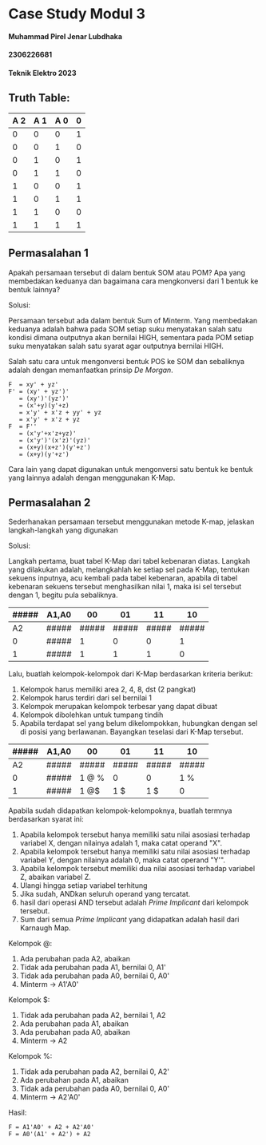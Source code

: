 # Case Study Modul 3
#### Muhammad Pirel Jenar Lubdhaka
#### 2306226681
#### Teknik Elektro 2023



## Truth Table:



| A 2 | A 1 | A 0 | 0 |
|-----|-----|-----|---|
| 0   | 0   | 0   | 1 |
| 0   | 0   | 1   | 0 |
| 0   | 1   | 0   | 1 |
| 0   | 1   | 1   | 0 |
| 1   | 0   | 0   | 1 |
| 1   | 0   | 1   | 1 |
| 1   | 1   | 0   | 0 |
| 1   | 1   | 1   | 1 |



## Permasalahan 1
Apakah persamaan tersebut di dalam bentuk SOM atau POM? Apa yang membedakan keduanya dan bagaimana cara mengkonversi dari 1 bentuk ke bentuk lainnya?

Solusi:

Persamaan tersebut ada dalam bentuk Sum of Minterm. Yang membedakan keduanya adalah bahwa pada SOM setiap suku menyatakan salah satu kondisi dimana outputnya akan bernilai HIGH, sementara pada POM setiap suku menyatakan salah satu syarat agar outputnya bernilai HIGH.

Salah satu cara untuk mengonversi bentuk POS ke SOM dan sebaliknya adalah dengan memanfaatkan prinsip _De Morgan_.

```
F  = xy' + yz'
F' = (xy' + yz')'
   = (xy')'(yz')'
   = (x'+y)(y'+z)
   = x'y' + x'z + yy' + yz
   = x'y' + x'z + yz
F  = F''
   = (x'y'+x'z+yz)'
   = (x'y')'(x'z)'(yz)'
   = (x+y)(x+z')(y'+z')
   = (x+y)(y'+z')
``` 

Cara lain yang dapat digunakan untuk mengonversi satu bentuk ke bentuk yang lainnya adalah dengan menggunakan K-Map.



## Permasalahan 2
Sederhanakan persamaan tersebut menggunakan metode K-map, jelaskan langkah-langkah yang digunakan

Solusi:

Langkah pertama, buat tabel K-Map dari tabel kebenaran diatas.
Langkah yang dilakukan adalah, melangkahlah ke setiap sel pada K-Map, tentukan sekuens inputnya, acu kembali pada tabel kebenaran, apabila di tabel kebenaran sekuens tersebut menghasilkan nilai 1, maka isi sel tersebut dengan 1, begitu pula sebaliknya.

| ##### | A1,A0 | 00    | 01    | 11    | 10    |
|-------|-------|-------|-------|-------|-------|
| A2    | ##### | ##### | ##### | ##### | ##### |
| 0     | ##### | 1     | 0     | 0     | 1     |
| 1     | ##### | 1     | 1     | 1     | 0     |

Lalu, buatlah kelompok-kelompok dari K-Map berdasarkan kriteria berikut:


1. Kelompok harus memiliki area 2, 4, 8, dst (2 pangkat)
2. Kelompok harus terdiri dari sel bernilai 1 
3. Kelompok merupakan kelompok terbesar yang dapat dibuat
4. Kelompok dibolehkan untuk tumpang tindih
5. Apabila terdapat sel yang belum dikelompokkan, hubungkan dengan sel di posisi yang berlawanan. Bayangkan teselasi dari K-Map tersebut.



| ##### | A1,A0 | 00    | 01    | 11    | 10    |
|-------|-------|-------|-------|-------|-------|
| A2    | ##### | ##### | ##### | ##### | ##### |
| 0     | ##### | 1 @ % | 0     | 0     | 1   % |
| 1     | ##### | 1 @$  | 1  $  | 1  $  | 0     |

Apabila sudah didapatkan kelompok-kelompoknya, buatlah termnya berdasarkan syarat ini:

1. Apabila kelompok tersebut hanya memiliki satu nilai asosiasi terhadap variabel X, dengan nilainya adalah 1, maka catat operand "X".
2. Apabila kelompok tersebut hanya memiliki satu nilai asosiasi terhadap variabel Y, dengan nilainya adalah 0, maka catat operand "Y'".
3. Apabila kelompok tersebut memiliki dua nilai asosiasi terhadap variabel Z, abaikan variabel Z.
4. Ulangi hingga setiap variabel terhitung
5. Jika sudah, ANDkan seluruh operand yang tercatat.
6. hasil dari operasi AND tersebut adalah _Prime Implicant_ dari kelompok tersebut.
7. Sum dari semua _Prime Implicant_ yang didapatkan adalah hasil dari Karnaugh Map.


Kelompok @:

1. Ada perubahan pada A2, abaikan
2. Tidak ada perubahan pada A1, bernilai 0, A1'
3. Tidak ada perubahan pada A0, bernilai 0, A0'
4. Minterm -> A1'A0'

Kelompok $:

1. Tidak ada perubahan pada A2, bernilai 1, A2
2. Ada perubahan pada A1, abaikan
3. Ada perubahan pada A0, abaikan
4. Minterm -> A2

Kelompok %:

1. Tidak ada perubahan pada A2, bernilai 0, A2'
2. Ada perubahan pada A1, abaikan
3. Tidak ada perubahan pada A0, bernilai 0, A0'
4. Minterm -> A2'A0'

Hasil:
```
F = A1'A0' + A2 + A2'A0'
F = A0'(A1' + A2') + A2
```





